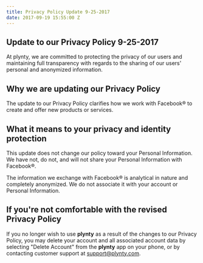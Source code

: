 ```yaml
---
title: Privacy Policy Update 9-25-2017
date: 2017-09-19 15:55:00 Z
---
```


## Update to our Privacy Policy 9-25-2017

At plynty, we are committed to protecting the privacy of our users and maintaining full transparency with regards to the sharing of our users' personal and anonymized information.


## Why we are updating our Privacy Policy

The update to our Privacy Policy clarifies how we work with Facebook® to create and offer new products or services.


## What it means to your privacy and identity protection

This update does not change our policy toward your Personal Information. We have not, do not, and will not share your Personal Information with Facebook®.

The information we exchange with Facebook® is analytical in nature and completely anonymized. We do not associate it with your account or Personal Information.


## If you're not comfortable with the revised Privacy Policy

If you no longer wish to use **plynty** as a result of the changes to our Privacy Policy, you may delete your account and all associated account data by selecting "Delete Account" from the **plynty** app on your phone, or by contacting customer support at support@plynty.com.